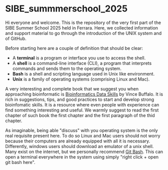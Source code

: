 # SIBE_summmerschool_2025

Hi everyone and welcome. This is the repository of the very first part of the SIBE Summer School 2025 held in Ferrara. Here, we collected information and support material to go through the introduction of the UNIX system and of GitHub.

Before starting here are a couple of definition that should be clear:

- A **terminal** is a program or interface you use to access the shell.
- A **shell** is a command-line interface (CLI), a program that interprets commands and sends them to the operating system.
- **Bash** is a shell and scripting language used in Unix like environment.
- **Unix** is a family of operating systems (comprising Linux and Mac).

A very interesting and complete book that we suggest you when approaching bioinformatic is [Bioinformatics Data Skills](https://womengovtcollegevisakha.ac.in/departments/Bioinformatics%20Data%20Skills%20Reproducible%20and%20Robust%20Research%20with%20Open%20Source%20Tools%20by%20Vince%20Buffalo.pdf) by Vince Buffalo. It is rich in suggestions, tips, and good practices to start and develop strong bioinfomatic skills. It is a resource where even people with experience can find something interesting and useful. We warmly suggest to read the first chapter of such book the first chapter and the first paragraph of the thid chapter. 

As imaginable, being able "discuss" with you operating system is the only real requisite present here. To do so Linux and Mac users should not worry because their computers are already equipped with all it is necessary. Differently, windows users should download an emulator of a unix shell. Many exist on the internet, but we personally recommend [Git Bash](https://gitforwindows.org/). This can open a terminal everywhere in the system using simply "right click + open git bash here".
